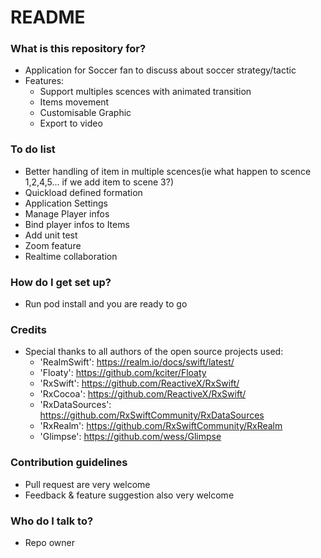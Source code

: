 # README #

### What is this repository for? ###

* Application for Soccer fan to discuss about soccer strategy/tactic
* Features:
  * Support multiples scences with animated transition
  * Items movement
  * Customisable Graphic
  * Export to video

### To do list ###
* Better handling of item in multiple scences(ie what happen to scence 1,2,4,5... if we add item to scene 3?)
* Quickload defined formation
* Application Settings
* Manage Player infos 
* Bind player infos to Items
* Add unit test
* Zoom feature
* Realtime collaboration 

### How do I get set up? ###
* Run pod install and you are ready to go


### Credits ###
* Special thanks to all authors of the open source projects used:
  * 'RealmSwift': https://realm.io/docs/swift/latest/
  * 'Floaty': https://github.com/kciter/Floaty
  * 'RxSwift': https://github.com/ReactiveX/RxSwift/
  * 'RxCocoa': https://github.com/ReactiveX/RxSwift/
  * 'RxDataSources': https://github.com/RxSwiftCommunity/RxDataSources
  * 'RxRealm': https://github.com/RxSwiftCommunity/RxRealm
  * 'Glimpse': https://github.com/wess/Glimpse

### Contribution guidelines ###

* Pull request are very welcome
* Feedback & feature suggestion also very welcome

### Who do I talk to? ###

* Repo owner 
